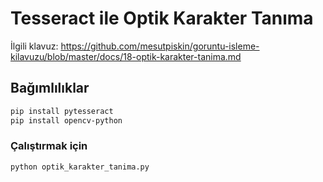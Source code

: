 # Tesseract ile Optik Karakter Tanıma

İlgili klavuz: https://github.com/mesutpiskin/goruntu-isleme-kilavuzu/blob/master/docs/18-optik-karakter-tanima.md

## Bağımlılıklar
```Bash
pip install pytesseract
pip install opencv-python
```

### Çalıştırmak için


```Bash
python optik_karakter_tanima.py
```
